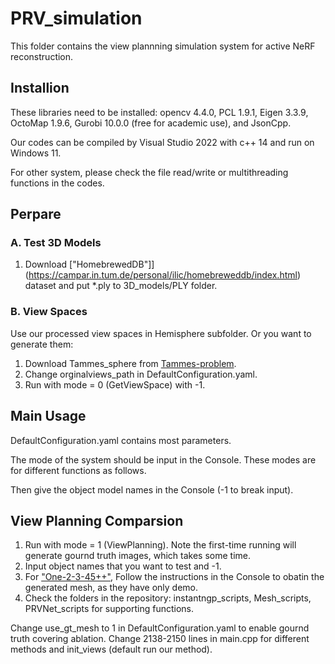 # PRV_simulation

This folder contains the view plannning simulation system for active NeRF reconstruction.

## Installion

These libraries need to be installed: opencv 4.4.0, PCL 1.9.1, Eigen 3.3.9, OctoMap 1.9.6, Gurobi 10.0.0 (free for academic use), and JsonCpp.

Our codes can be compiled by Visual Studio 2022 with c++ 14 and run on Windows 11.

For other system, please check the file read/write or multithreading functions in the codes.

## Perpare

### A. Test 3D Models

1. Download ["HomebrewedDB"]](https://campar.in.tum.de/personal/ilic/homebreweddb/index.html) dataset and put *.ply to 3D_models/PLY folder.

### B. View Spaces

Use our processed view spaces in Hemisphere subfolder.
Or you want to generate them:

1. Download Tammes_sphere from [Tammes-problem](https://github.com/XiangjingLai/Tammes-problem).
2. Change orginalviews_path in DefaultConfiguration.yaml.
3. Run with mode = 0 (GetViewSpace) with -1.

## Main Usage

DefaultConfiguration.yaml contains most parameters.

The mode of the system should be input in the Console. These modes are for different functions as follows.

Then give the object model names in the Console (-1 to break input).

## View Planning Comparsion

1. Run with mode = 1 (ViewPlanning). Note the first-time running will generate gournd truth images, which takes some time.
2. Input object names that you want to test and -1.
3. For ["One-2-3-45++"](https://sudo-ai-3d.github.io/One2345plus_page/), Follow the instructions in the Console to obatin the generated mesh, as they have only demo.
4. Check the folders in the repository: instantngp_scripts, Mesh_scripts, PRVNet_scripts for supporting functions.

Change use_gt_mesh to 1 in DefaultConfiguration.yaml to enable gournd truth covering ablation.
Change 2138-2150 lines in main.cpp for different methods and init_views (default run our method).

